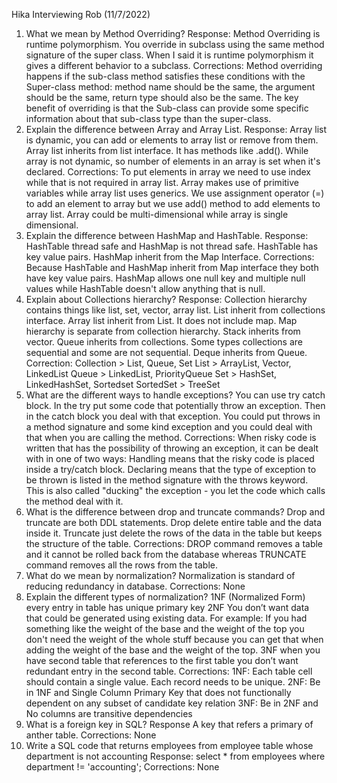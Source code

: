 Hika Interviewing Rob (11/7/2022)
1. What we mean by Method Overriding?
Response:
Method Overriding is runtime polymorphism. You override in subclass using the same method signature of the super class. When I said it is runtime polymorphism it gives a different behavior to a subclass.
Corrections:
Method overriding happens if the sub-class method satisfies these conditions with the Super-class method: method name should be the same, the argument should be the same, return type should also be the same. The key benefit of overriding is that the Sub-class can provide some specific information about that sub-class type than the super-class. 
2. Explain the difference between Array and Array List.
Response:
Array list is dynamic, you can add or elements to array list or remove from them. Array list inherits from list interface. It has methods like .add(). While array is not dynamic, so number of elements in an array is set when it's declared.
Corrections:
To put elements in array we need to use index while that is not required in array list. Array makes use of primitive variables while array list uses generics. We use assignment operator (=) to add an element to array but we use add() method to add elements to array list. Array could be multi-dimensional while array is single dimensional. 
3. Explain the difference between HashMap and HashTable.
Response:
HashTable thread safe and HashMap is not thread safe. HashTable has key value pairs. HashMap inherit from the Map Interface. 
Corrections:
Because HashTable and HashMap inherit from Map interface they both have key value pairs. HashMap allows one null key and multiple null values while HashTable doesn't allow anything that is null. 
4. Explain about Collections hierarchy?
Response:
Collection hierarchy contains things like list, set, vector, array list. List inherit from collections interface.
Array list inherit from List. It does not include map. Map hierarchy is separate from collection hierarchy. 
Stack inherits from vector. Queue inherits from collections. Some types collections are sequential and some are not sequential. Deque inherits from Queue.
Correction: 
Collection > List, Queue, Set
List > ArrayList, Vector, LinkedList
Queue > LinkedList, PriorityQueue
Set > HashSet, LinkedHashSet, Sortedset
SortedSet > TreeSet
5. What are the different ways to handle exceptions?
You can use try catch block. In the try put some code that potentially throw an exception. Then in the catch block you deal with that exception. You could put throws in a method signature and some kind exception and you could deal with that when you are calling the method. 
Corrections:
When risky code is written that has the possibility of throwing an exception, it can be dealt with in one of two ways: Handling means that the risky code is placed inside a try/catch block. Declaring means that the type of exception to be thrown is listed in the method signature with the throws keyword. This is also called "ducking" the exception - you let the code which calls the method deal with it.
6. What is the difference between drop and truncate commands?
Drop and truncate are both DDL statements. Drop delete entire table and the data inside it. Truncate just delete the rows of the data in the table but keeps the structure of the table. 
Corrections:
DROP command removes a table and it cannot be rolled back from the database whereas TRUNCATE command removes all the rows from the table. 
7. What do we mean by normalization?
Normalization is standard of reducing redundancy in database. 
Corrections:
None
8. Explain the different types of normalization?
1NF (Normalized Form) every entry in table has unique primary key
2NF You don’t want data that could be generated using existing data. For example: If you had something like the weight of the base and the weight of the top you don't need the weight of the whole stuff because you can get that when adding the weight of the base and the weight of the top. 
3NF when you have second table that references to the first table you don’t want redundant entry in the second table. 
Corrections:
1NF: Each table cell should contain a single value. Each record needs to be unique.
2NF: Be in 1NF and Single Column Primary Key that does not functionally dependent on any subset of candidate key relation
3NF: Be in 2NF and No columns are transitive dependencies
9. What is a foreign key in SQL?
Response
A key that refers a primary of anther table. 
Corrections:
None
10. Write a SQL code that returns employees from employee table whose department is not accounting
Response:
select * from employees where department != 'accounting';
Corrections:
None


 
